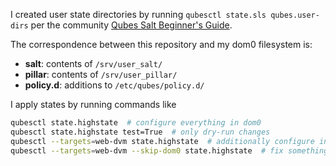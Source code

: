 
I created user state directories by running `qubesctl state.sls qubes.user-dirs`
per the community [Qubes Salt Beginner's Guide](https://forum.qubes-os.org/t/qubes-salt-beginners-guide/20126).

The correspondence between this repository and my dom0 filesystem is:

* **salt**: contents of `/srv/user_salt/`
* **pillar**: contents of `/srv/user_pillar/`
* **policy.d**: additions to `/etc/qubes/policy.d/`

I apply states by running commands like

```sh
qubesctl state.highstate  # configure everything in dom0
qubesctl state.highstate test=True  # only dry-run changes
qubesctl --targets=web-dvm state.highstate  # additionally configure inside web-dvm
qubesctl --targets=web-dvm --skip-dom0 state.highstate  # fix something in web-dvm without touching dom0
```
